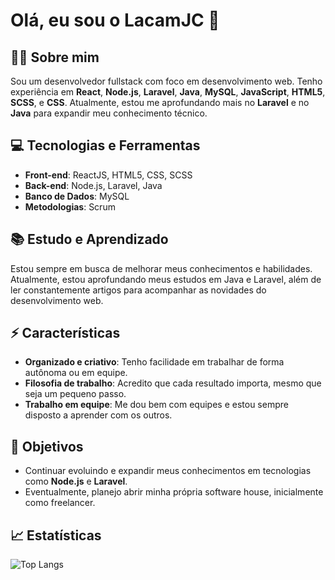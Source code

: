 
# Olá, eu sou o LacamJC 👋

## 👨‍💻 Sobre mim
Sou um desenvolvedor fullstack com foco em desenvolvimento web. Tenho experiência em **React**, **Node.js**, **Laravel**, **Java**, **MySQL**, **JavaScript**, **HTML5**, **SCSS**, e **CSS**. Atualmente, estou me aprofundando mais no **Laravel** e no **Java** para expandir meu conhecimento técnico.

## 💻 Tecnologias e Ferramentas
- **Front-end**: ReactJS, HTML5, CSS, SCSS
- **Back-end**: Node.js, Laravel, Java
- **Banco de Dados**: MySQL
- **Metodologias**: Scrum

## 📚 Estudo e Aprendizado
Estou sempre em busca de melhorar meus conhecimentos e habilidades. Atualmente, estou aprofundando meus estudos em Java e Laravel, além de ler constantemente artigos para acompanhar as novidades do desenvolvimento web.

## ⚡ Características
- **Organizado e criativo**: Tenho facilidade em trabalhar de forma autônoma ou em equipe.
- **Filosofia de trabalho**: Acredito que cada resultado importa, mesmo que seja um pequeno passo.
- **Trabalho em equipe**: Me dou bem com equipes e estou sempre disposto a aprender com os outros.

## 🎯 Objetivos
- Continuar evoluindo e expandir meus conhecimentos em tecnologias como **Node.js** e **Laravel**.
- Eventualmente, planejo abrir minha própria software house, inicialmente como freelancer.

## 📈 Estatísticas


<!--//![Anurag's GitHub stats](https://github-readme-stats.vercel.app/api?username=LacamJC&show_icons=true&theme=light)!-->

![Top Langs](https://github-readme-stats.vercel.app/api/top-langs/?username=LacamJC&layout=compact)

